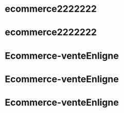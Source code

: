 # ecommerce2222222
# ecommerce2222222
# Ecommerce-venteEnligne
# Ecommerce-venteEnligne
# Ecommerce-venteEnligne
